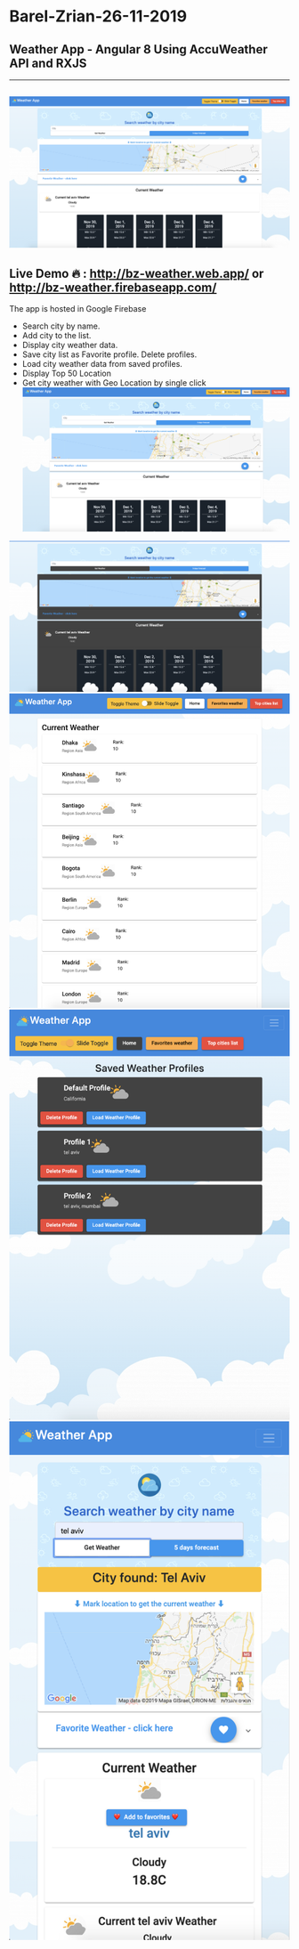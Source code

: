 # Barel-Zrian-26-11-2019
## Weather App - Angular 8 Using AccuWeather API and RXJS
----------------------------------------------------------------------------------------------------
![GitHub Logo](/images/1.png)
----------------------------------------------------------------------------------------------------

## Live Demo 🔥 : http://bz-weather.web.app/ or http://bz-weather.firebaseapp.com/

The app is hosted in Google Firebase 


- Search city by name.
- Add city to the list.
- Display city weather data.
- Save city list as Favorite profile. Delete profiles.
- Load city weather data from saved profiles.
- Display Top 50 Location
- Get city weather with Geo Location by single click
![GitHub Logo](/images/1.png)


![GitHub Logo](/images/2.png)
![GitHub Logo](/images/3.png)
![GitHub Logo](/images/4.png)![GitHub Logo](/images/5.png)
